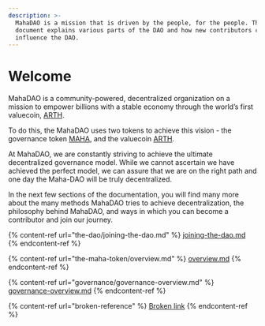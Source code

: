 ```yaml
---
description: >-
  MahaDAO is a mission that is driven by the people, for the people. This
  document explains various parts of the DAO and how new contributors can join &
  influence the DAO.
---
```


# Welcome

MahaDAO is a community-powered, decentralized organization on a mission to empower billions with a stable economy through the world’s first valuecoin, [ARTH](broken-reference).

To do this, the MahaDAO uses two tokens to achieve this vision - the governance token [MAHA](the-maha-token/overview.md), and the valuecoin [ARTH](https://docs.arthcoin.com/).&#x20;

At MahaDAO, we are constantly striving to achieve the ultimate decentralized governance model. While we cannot ascertain we have achieved the perfect model, we can assure that we are on the right path and one day the Maha-DAO will be truly decentralized.&#x20;

In the next few sections of the documentation, you will find many more about the many methods MahaDAO tries to achieve decentralization, the philosophy behind MahaDAO, and ways in which you can become a contributor and join our journey.&#x20;

{% content-ref url="the-dao/joining-the-dao.md" %}
[joining-the-dao.md](the-dao/joining-the-dao.md)
{% endcontent-ref %}

{% content-ref url="the-maha-token/overview.md" %}
[overview.md](the-maha-token/overview.md)
{% endcontent-ref %}

{% content-ref url="governance/governance-overview.md" %}
[governance-overview.md](governance/governance-overview.md)
{% endcontent-ref %}

{% content-ref url="broken-reference" %}
[Broken link](broken-reference)
{% endcontent-ref %}
